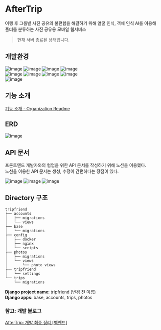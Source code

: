 # AfterTrip
여행 후 그룹별 사진 공유의 불편함을 해결하기 위해 얼굴 인식, 객체 인식 AI를 이용해 폴더를 분류하는 사진 공유용 모바일 웹서비스
> 현재 서버 종료된 상태입니다.

## 개발환경
![image](https://img.shields.io/badge/django-092E20?style=flat&logo=Django&logoColor=white)
![image](https://img.shields.io/badge/nginx-009639?style=flat&logo=nginx&logoColor=white)
![image](https://img.shields.io/badge/docker-2496ED?style=flat&logo=docker&logoColor=white)
![image](https://img.shields.io/badge/mysql-4479A1?style=flat&logo=mysql&logoColor=white)
<br>
![image](https://img.shields.io/badge/aws-232F3E?style=flat&logo=amazonaws&logoColor=white)
![image](https://img.shields.io/badge/amazonec2-FF9900?style=flat&logo=amazonec2&logoColor=white)
![image](https://img.shields.io/badge/amazonrds-527FFF?style=flat&logo=amazonrds&logoColor=white)
![image](https://img.shields.io/badge/amazons3-569A31?style=flat&logo=amazons3&logoColor=white)
<br>
![image](https://img.shields.io/badge/githubactions-2088FF?style=flat&logo=githubactions&logoColor=white)

## 기능 소개
[기능 소개 - Organization Readme](https://github.com/JeongHyoYeon#기능)

## ERD
![image](https://user-images.githubusercontent.com/86969518/236693791-f41020d2-c179-4852-a5f7-3dadd0ea4bb7.png)

## API 문서
프론트엔드 개발자와의 협업을 위한 API 문서를 작성하기 위해 노션을 이용했다.  
노션을 이용한 API 문서는 생성, 수정이 간편하다는 장점이 있다.

![image](https://github.com/JeongHyoYeon/Capstone-BE/assets/86969518/380261fa-32a2-4e5c-b768-7d9f3c7bbf1d)
![image](https://github.com/JeongHyoYeon/Capstone-BE/assets/86969518/eb5573a1-28ce-40e3-9dda-6f3f6fd17314)
![image](https://github.com/JeongHyoYeon/Capstone-BE/assets/86969518/176a2ce0-e04b-4d3e-8c16-4b110ed5a55e)

## Directory 구조
```
tripfriend
├── accounts
│   ├── migrations
│   └── views
├── base
│   └── migrations
├── config
│   ├── docker
│   ├── nginx
│   └── scripts
├── photos
│   ├── migrations
│   └── views
│       └── photo_views
├── tripfriend
│   └── settings
└── trips
    └── migrations
```

**Django project name**: tripfriend (변경 전 이름)  
**Django apps**: base, accounts, trips, photos



### 참고: 개발 블로그
[AfterTrip: 개발 최종 정리 \[백엔드\]](https://velog.io/@jeonghyun/AfterTrip-개발-최종-정리-백엔드)